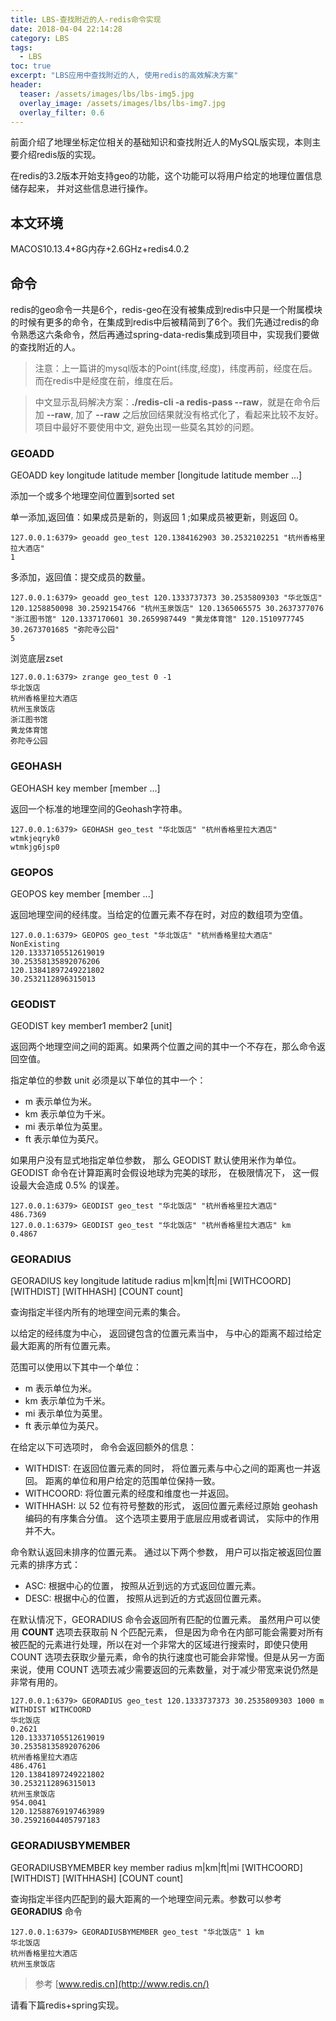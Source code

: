 ```yaml
---
title: LBS-查找附近的人-redis命令实现
date: 2018-04-04 22:14:28
category: LBS
tags:
  - LBS
toc: true
excerpt: "LBS应用中查找附近的人, 使用redis的高效解决方案"
header:
  teaser: /assets/images/lbs/lbs-img5.jpg
  overlay_image: /assets/images/lbs/lbs-img7.jpg
  overlay_filter: 0.6
---
```


前面介绍了地理坐标定位相关的基础知识和查找附近人的MySQL版实现，本则主要介绍redis版的实现。

在redis的3.2版本开始支持geo的功能，这个功能可以将用户给定的地理位置信息储存起来， 并对这些信息进行操作。

## 本文环境

MACOS10.13.4+8G内存+2.6GHz+redis4.0.2

## 命令

redis的geo命令一共是6个，redis-geo在没有被集成到redis中只是一个附属模块的时候有更多的命令，在集成到redis中后被精简到了6个。我们先通过redis的命令熟悉这六条命令，然后再通过spring-data-redis集成到项目中，实现我们要做的查找附近的人。

> 注意：上一篇讲的mysql版本的Point(纬度,经度)，纬度再前，经度在后。而在redis中是经度在前，维度在后。

> 中文显示乱码解决方案：**./redis-cli -a redis-pass --raw**，就是在命令后加 **--raw**, 加了 **--raw** 之后放回结果就没有格式化了，看起来比较不友好。项目中最好不要使用中文, 避免出现一些莫名其妙的问题。

### GEOADD

GEOADD key longitude latitude member [longitude latitude member ...]

添加一个或多个地理空间位置到sorted set

单一添加,返回值：如果成员是新的，则返回 1 ;如果成员被更新，则返回 0。

```shell
127.0.0.1:6379> geoadd geo_test 120.1384162903 30.2532102251 "杭州香格里拉大酒店"
1
```

多添加，返回值：提交成员的数量。

```shell
127.0.0.1:6379> geoadd geo_test 120.1333737373 30.2535809303 "华北饭店" 120.1258850098 30.2592154766 "杭州玉泉饭店" 120.1365065575 30.2637377076 "浙江图书馆" 120.1337170601 30.2659987449 "黄龙体育馆" 120.1510977745 30.2673701685 "弥陀寺公园"
5
```

浏览底层zset

```shell
127.0.0.1:6379> zrange geo_test 0 -1
华北饭店
杭州香格里拉大酒店
杭州玉泉饭店
浙江图书馆
黄龙体育馆
弥陀寺公园
```

### GEOHASH

GEOHASH key member [member ...]

返回一个标准的地理空间的Geohash字符串。

```shell
127.0.0.1:6379> GEOHASH geo_test "华北饭店" "杭州香格里拉大酒店"
wtmkjeqryk0
wtmkjg6jsp0
```

### GEOPOS

GEOPOS key member [member ...]

返回地理空间的经纬度。当给定的位置元素不存在时，对应的数组项为空值。

```shell
127.0.0.1:6379> GEOPOS geo_test "华北饭店" "杭州香格里拉大酒店" NonExisting
120.13337105512619019
30.25358135892076206
120.13841897249221802
30.2532112896315013

```

### GEODIST

GEODIST key member1 member2 [unit]

返回两个地理空间之间的距离。如果两个位置之间的其中一个不存在，那么命令返回空值。

指定单位的参数 unit 必须是以下单位的其中一个：

* m 表示单位为米。
* km 表示单位为千米。
* mi 表示单位为英里。
* ft 表示单位为英尺。

如果用户没有显式地指定单位参数， 那么 GEODIST 默认使用米作为单位。
GEODIST 命令在计算距离时会假设地球为完美的球形， 在极限情况下， 这一假设最大会造成 0.5% 的误差。

```shell
127.0.0.1:6379> GEODIST geo_test "华北饭店" "杭州香格里拉大酒店"
486.7369
127.0.0.1:6379> GEODIST geo_test "华北饭店" "杭州香格里拉大酒店" km
0.4867
```

### GEORADIUS

GEORADIUS key longitude latitude radius m\|km\|ft\|mi [WITHCOORD] [WITHDIST] [WITHHASH] [COUNT count]

查询指定半径内所有的地理空间元素的集合。

以给定的经纬度为中心， 返回键包含的位置元素当中， 与中心的距离不超过给定最大距离的所有位置元素。

范围可以使用以下其中一个单位：

* m 表示单位为米。
* km 表示单位为千米。
* mi 表示单位为英里。
* ft 表示单位为英尺。

在给定以下可选项时， 命令会返回额外的信息：

* WITHDIST: 在返回位置元素的同时， 将位置元素与中心之间的距离也一并返回。 距离的单位和用户给定的范围单位保持一致。
* WITHCOORD: 将位置元素的经度和维度也一并返回。
* WITHHASH: 以 52 位有符号整数的形式， 返回位置元素经过原始 geohash 编码的有序集合分值。 这个选项主要用于底层应用或者调试， 实际中的作用并不大。

命令默认返回未排序的位置元素。 通过以下两个参数， 用户可以指定被返回位置元素的排序方式：

* ASC: 根据中心的位置， 按照从近到远的方式返回位置元素。
* DESC: 根据中心的位置， 按照从远到近的方式返回位置元素。

在默认情况下，GEORADIUS 命令会返回所有匹配的位置元素。 虽然用户可以使用 **COUNT <count>** 选项去获取前 N 个匹配元素， 但是因为命令在内部可能会需要对所有被匹配的元素进行处理，所以在对一个非常大的区域进行搜索时，即使只使用 COUNT 选项去获取少量元素，命令的执行速度也可能会非常慢。但是从另一方面来说，使用 COUNT 选项去减少需要返回的元素数量，对于减少带宽来说仍然是非常有用的。

```shell
127.0.0.1:6379> GEORADIUS geo_test 120.1333737373 30.2535809303 1000 m WITHDIST WITHCOORD
华北饭店
0.2621
120.13337105512619019
30.25358135892076206
杭州香格里拉大酒店
486.4761
120.13841897249221802
30.2532112896315013
杭州玉泉饭店
954.0041
120.12588769197463989
30.25921604405797183
```

### GEORADIUSBYMEMBER

GEORADIUSBYMEMBER key member radius m\|km\|ft\|mi [WITHCOORD] [WITHDIST] [WITHHASH] [COUNT count]

查询指定半径内匹配到的最大距离的一个地理空间元素。参数可以参考 **GEORADIUS** 命令

```shell
127.0.0.1:6379> GEORADIUSBYMEMBER geo_test "华北饭店" 1 km
华北饭店
杭州香格里拉大酒店
杭州玉泉饭店
```

> 参考 [www.redis.cn](http://www.redis.cn/)

请看下篇redis+spring实现。
